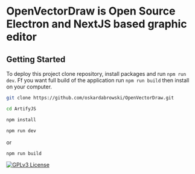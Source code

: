 # OpenVectorDraw is Open Source Electron and NextJS based graphic editor

## Getting Started

To deploy this project clone repository, install packages and run `npm run dev`.
Ff you want full build of the application run `npm run build` then install on your computer.

```bash
git clone https://github.com/oskardabrowski/OpenVectorDraw.git

cd ArtifyJS

npm install

npm run dev

```

or

```bash
npm run build
```

[![GPLv3 License](https://img.shields.io/badge/License-GPL%20v3-yellow.svg)](https://opensource.org/licenses/)